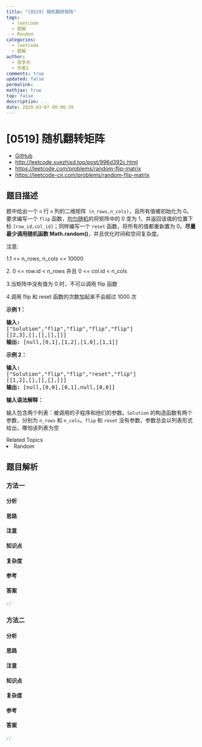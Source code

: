 ```yaml
---
title: "[0519] 随机翻转矩阵"
tags:
  - leetcode
  - 题解
  - Random
categories:
  - leetcode
  - 题解
author:
  - 张学志
  - 作者2
comments: true
updated: false
permalink:
mathjax: true
top: false
description: ...
date: 2020-03-07 00:08:39
---
```



# [0519] 随机翻转矩阵
* [GitHub](https://github.com/algoboy101/LeetCodeCrowdsource/tree/master/_posts/QA/%5B0519%5D%20%E9%9A%8F%E6%9C%BA%E7%BF%BB%E8%BD%AC%E7%9F%A9%E9%98%B5.md)
* http://leetcode.xuezhisd.top/post/996d392c.html
* https://leetcode.com/problems/random-flip-matrix
* https://leetcode-cn.com/problems/random-flip-matrix


## 题目描述

<p>题中给出一个 <code>n</code> 行 <code>n</code> 列的二维矩阵<code> (n_rows,n_cols)</code>，且所有值被初始化为 0。要求编写一个 <code>flip</code> 函数，<a href="https://en.wikipedia.org/wiki/Discrete_uniform_distribution">均匀随机</a>的将矩阵中的 0 变为 1，并返回该值的位置下标 <code>[row_id,col_id]</code>；同样编写一个 <code>reset</code> 函数，将所有的值都重新置为 0。<strong>尽量最少调用随机函数 Math.random()</strong>，并且优化时间和空间复杂度。</p>

<p>注意:</p>

<p>1.1 &lt;= n_rows, n_cols &lt;= 10000</p>

<p>2. 0 &lt;= row.id &lt; n_rows 并且 0 &lt;= col.id &lt; n_cols</p>

<p>3.当矩阵中没有值为 0 时，不可以调用 flip 函数</p>

<p>4.调用 flip 和 reset 函数的次数加起来不会超过 1000 次</p>

<p><strong>示例 1：</strong></p>

<pre>
<strong>输入: 
</strong>[&quot;Solution&quot;,&quot;flip&quot;,&quot;flip&quot;,&quot;flip&quot;,&quot;flip&quot;]
[[2,3],[],[],[],[]]
<strong>输出: </strong>[null,[0,1],[1,2],[1,0],[1,1]]
</pre>

<p><strong>示例 2：</strong></p>

<pre>
<strong>输入: 
</strong>[&quot;Solution&quot;,&quot;flip&quot;,&quot;flip&quot;,&quot;reset&quot;,&quot;flip&quot;]
[[1,2],[],[],[],[]]
<strong>输出: </strong>[null,[0,0],[0,1],null,[0,0]]</pre>

<p><strong>输入语法解释：</strong></p>

<p>输入包含两个列表：被调用的子程序和他们的参数。<code>Solution</code> 的构造函数有两个参数，分别为 <code>n_rows</code> 和 <code>n_cols</code>。<code>flip</code>&nbsp;和 <code>reset</code> 没有参数，参数总会以列表形式给出，哪怕该列表为空</p>
<div><div>Related Topics</div><div><li>Random</li></div></div>


## 题目解析


### 方法一

#### 分析

#### 思路

#### 注意

#### 知识点

#### 复杂度

#### 参考

#### 答案

```cpp
//
```


### 方法二

#### 分析

#### 思路

#### 注意

#### 知识点

#### 复杂度

#### 参考

#### 答案

```cpp
//
```


